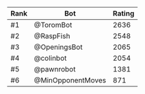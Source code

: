 Rank|Bot|Rating
---|---|---
#1|@ToromBot|2636
#2|@RaspFish|2548
#3|@OpeningsBot|2065
#4|@colinbot|2054
#5|@pawnrobot|1381
#6|@MinOpponentMoves|871
